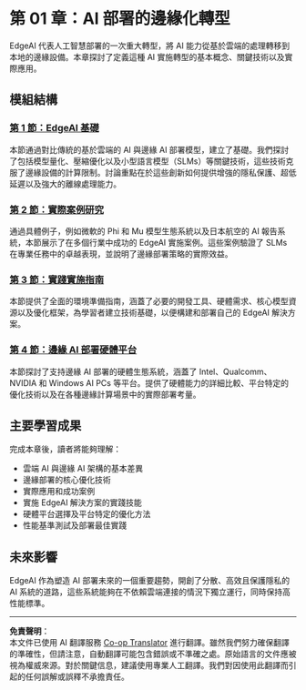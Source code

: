 <!--
CO_OP_TRANSLATOR_METADATA:
{
  "original_hash": "ddfe62b8e130979b7034bc6fbb7d510c",
  "translation_date": "2025-09-17T18:46:57+00:00",
  "source_file": "Module01/README.md",
  "language_code": "mo"
}
-->
# 第 01 章：AI 部署的邊緣化轉型

EdgeAI 代表人工智慧部署的一次重大轉型，將 AI 能力從基於雲端的處理轉移到本地的邊緣設備。本章探討了定義這種 AI 實施轉型的基本概念、關鍵技術以及實際應用。

## 模組結構

### [第 1 節：EdgeAI 基礎](./01.EdgeAIFundamentals.md)
本節通過對比傳統的基於雲端的 AI 與邊緣 AI 部署模型，建立了基礎。我們探討了包括模型量化、壓縮優化以及小型語言模型（SLMs）等關鍵技術，這些技術克服了邊緣設備的計算限制。討論重點在於這些創新如何提供增強的隱私保護、超低延遲以及強大的離線處理能力。

### [第 2 節：實際案例研究](./02.RealWorldCaseStudies.md)
通過具體例子，例如微軟的 Phi 和 Mu 模型生態系統以及日本航空的 AI 報告系統，本節展示了在多個行業中成功的 EdgeAI 實施案例。這些案例驗證了 SLMs 在專業任務中的卓越表現，並說明了邊緣部署策略的實際效益。

### [第 3 節：實踐實施指南](./03.PracticalImplementationGuide.md)
本節提供了全面的環境準備指南，涵蓋了必要的開發工具、硬體需求、核心模型資源以及優化框架，為學習者建立技術基礎，以便構建和部署自己的 EdgeAI 解決方案。

### [第 4 節：邊緣 AI 部署硬體平台](./04.EdgeDeployment.md)
本節探討了支持邊緣 AI 部署的硬體生態系統，涵蓋了 Intel、Qualcomm、NVIDIA 和 Windows AI PCs 等平台。提供了硬體能力的詳細比較、平台特定的優化技術以及在各種邊緣計算場景中的實際部署考量。

## 主要學習成果

完成本章後，讀者將能夠理解：
- 雲端 AI 與邊緣 AI 架構的基本差異
- 邊緣部署的核心優化技術
- 實際應用和成功案例
- 實施 EdgeAI 解決方案的實踐技能
- 硬體平台選擇及平台特定的優化方法
- 性能基準測試及部署最佳實踐

## 未來影響

EdgeAI 作為塑造 AI 部署未來的一個重要趨勢，開創了分散、高效且保護隱私的 AI 系統的道路，這些系統能夠在不依賴雲端連接的情況下獨立運行，同時保持高性能標準。

---

**免責聲明**：  
本文件已使用 AI 翻譯服務 [Co-op Translator](https://github.com/Azure/co-op-translator) 進行翻譯。雖然我們努力確保翻譯的準確性，但請注意，自動翻譯可能包含錯誤或不準確之處。原始語言的文件應被視為權威來源。對於關鍵信息，建議使用專業人工翻譯。我們對因使用此翻譯而引起的任何誤解或誤釋不承擔責任。